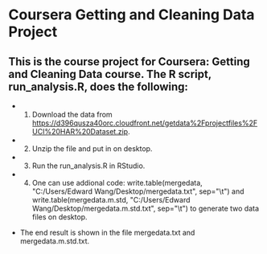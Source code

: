 # Coursera Getting and Cleaning Data Project
## This is the course project for Coursera: Getting and Cleaning Data course. The R script, run_analysis.R, does the following:

* 1. Download the data from https://d396qusza40orc.cloudfront.net/getdata%2Fprojectfiles%2FUCI%20HAR%20Dataset.zip.
* 2. Unzip the file and put in on desktop.
* 3. Run the run_analysis.R in RStudio.
* 4. One can use addional code: 
  write.table(mergedata, "C:/Users/Edward Wang/Desktop/mergedata.txt", sep="\t") and 
  write.table(mergedata.m.std, "C:/Users/Edward Wang/Desktop/mergedata.m.std.txt", sep="\t") 
  to generate two data files on desktop.

* The end result is shown in the file mergedata.txt and mergedata.m.std.txt.
